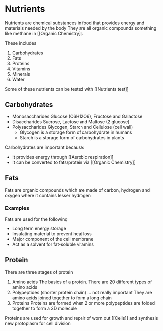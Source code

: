 # Nutrients
Nutrients are chemical substances in food that provides energy and materials needed by the body
They are all organic compounds something like methane in [[Organic Chemistry]].

These includes
1. Carbohydrates
2. Fats
3. Proteins
4. Vitamins
5. Minerals
6. Water

Some of these nutrients can be tested with [[Nutrients test]]

## Carbohydrates
- Monosaccharides
	Glucose (C6H12O6), Fructose and Galactose
- Disaccharides
	Sucrose, Lactose and Maltose (2 glucose)
- Polysaccharides
	Glycogen, Starch and Cellulose (cell wall)
	- Glycogen is a storage form of carbohydrate in humans
	- Starch is a storage form of carbohydrates in plants

Carbohydrates are important because:
- It provides energy through [[Aerobic respiration]]
- It can be converted to fats/protein via [[Organic Chemistry]]

## Fats
Fats are organic compounds which are made of carbon, hydrogen and oxygen where it contains lesser hydrogen

### Examples
Fats are used for the following
- Long term energy storage
- Insulating material to prevent heat loss
- Major component of the cell membrane
- Act as a solvent for fat-soluble vitamins

## Protein
There are three stages of protein
1. Amino acids
	The basics of a protein. There are 20 different types of amino acids
2. Polypeptides (shorter protein chain) ... not really important
	They are amino acids joined together to form a long chain
3. Proteins
	Proteins are formed when 2 or more polypeptides are folded together to form a 3D molecule

Proteins are used for growth and repair of worn out [[Cells]] and synthesis new protoplasm for cell division

